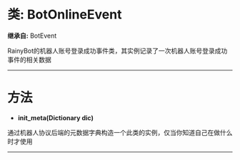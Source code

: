 # 类: BotOnlineEvent  
  
**继承自:** BotEvent  
  
RainyBot的机器人账号登录成功事件类，其实例记录了一次机器人账号登录成功事件的相关数据  
  
---  
  
# 方法 
  
- **init_meta(Dictionary dic)**  
  
通过机器人协议后端的元数据字典构造一个此类的实例，仅当你知道自己在做什么时才使用  
  
---  
  

